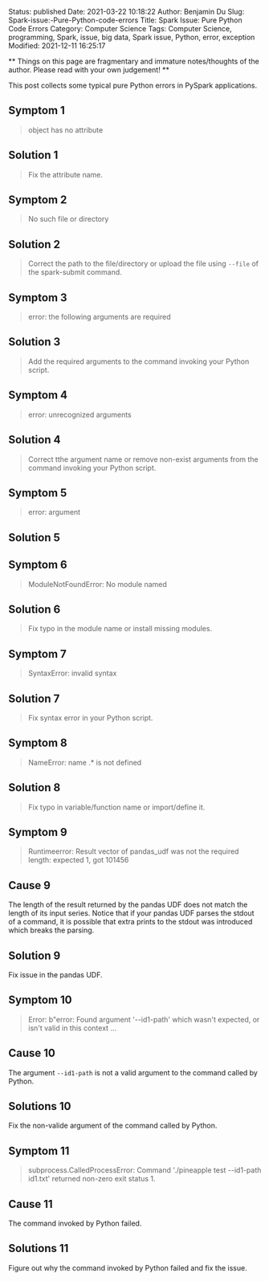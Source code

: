 Status: published
Date: 2021-03-22 10:18:22
Author: Benjamin Du
Slug: Spark-issue:-Pure-Python-code-errors
Title: Spark Issue: Pure Python Code Errors
Category: Computer Science
Tags: Computer Science, programming, Spark, issue, big data, Spark issue, Python, error, exception
Modified: 2021-12-11 16:25:17

**
Things on this page are fragmentary and immature notes/thoughts of the author.
Please read with your own judgement!
**

This post collects some typical pure Python errors in PySpark applications.

## Symptom 1
> object has no attribute

## Solution 1
> Fix the attribute name.


## Symptom 2
> No such file or directory

## Solution 2
> Correct the path to the file/directory or upload the file using `--file` of the spark-submit command.


## Symptom 3
> error: the following arguments are required

## Solution 3
> Add the required arguments to the command invoking your Python script. 


## Symptom 4
> error: unrecognized arguments

## Solution 4
> Correct tthe argument name or remove non-exist arguments from the command invoking your Python script.


## Symptom 5
> error: argument
## Solution 5


## Symptom 6
> ModuleNotFoundError: No module named

## Solution 6
> Fix typo in the module name or install missing modules.

## Symptom 7
> SyntaxError: invalid syntax

## Solution 7
> Fix syntax error in your Python script.

## Symptom 8
> NameError: name .* is not defined

## Solution 8
> Fix typo in variable/function name or import/define it.

## Symptom 9

> Runtimeerror: Result vector of pandas_udf was not the required length: expected 1, got 101456

## Cause 9
The length of the result returned by the pandas UDF does not match the length of its input series. 
Notice that if your pandas UDF parses the stdout of a command,
it is possible that extra prints to the stdout was introduced which breaks the parsing. 

## Solution 9
Fix issue in the pandas UDF. 

## Symptom 10

> Error: b"error: Found argument '--id1-path' which wasn't expected, or isn't valid in this context ...

## Cause 10

The argument `--id1-path` is not a valid argument to the command called by Python.

## Solutions 10 

Fix the non-valide argument of the command called by Python. 

## Symptom 11

> subprocess.CalledProcessError: Command './pineapple test --id1-path id1.txt' returned non-zero exit status 1. 

## Cause 11

The command invoked by Python failed. 

## Solutions 11

Figure out why the command invoked by Python failed and fix the issue. 
 